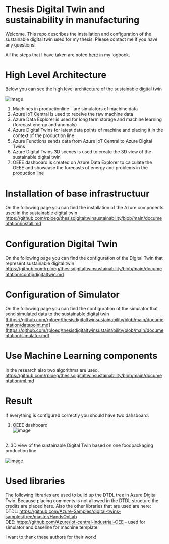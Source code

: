 # Thesis  Digital Twin and sustainability in manufacturing
Welcome. This repo describes the installation and configuration of the sustainable digital twin used for my thesis. Please contact me if you have any questions!

All the steps that I have taken are noted [here](https://github.com/rploeg/thesisdigitaltwinsustainability/blob/main/documentation/logbook.md) in my logbook.

# High Level Architecture
Below you can see the high level architecture of the sustainable digital twin<br>

![image](https://user-images.githubusercontent.com/49752333/171601775-bb071c30-ff8b-4bf7-bbcf-8ca9f909cb27.png)
<br>
1. Machines in productionline - are simulators of machine data
2. Azure IoT Central is used to receive the raw machine data
3. Azure Data Explorer is used for long term storage and machine learning (forecast energy and anomaly)
4. Azure Digital Twins for latest data points of machine and placing it in the context of the production line
5. Azure Functions sends data from Azure IoT Central to Azure Digital Twins
6. Azure Digital Twins 3D scenes is used to create the 3D view of the sustainable digital twin
7. OEEE dashboard is created on Azure Data Explorer to calculate the OEEE and showcase the forecasts of energy and problems in the production line

# Installation of base infrastructuur
On the following page you can find the installation of the Azure components used in the sustainable digital twin
https://github.com/rploeg/thesisdigitaltwinsustainability/blob/main/documentation/install.md


# Configuration Digital Twin
On the following page you can find the configuration of the Digital Twin that represent sustainable digital twin <br>
https://github.com/rploeg/thesisdigitaltwinsustainability/blob/main/documentation/configdigitaltwin.md

# Configuration of Simulator

On the following page you can find the configuration of the simulator that send simulated data to the sustainable digital twin <br>
[https://github.com/rploeg/thesisdigitaltwinsustainability/blob/main/documentation/datapoint.md](https://github.com/rploeg/thesisdigitaltwinsustainability/blob/main/documentation/simulator.md)

# Use Machine Learning components
In the research also two algorithms are used.<br>
https://github.com/rploeg/thesisdigitaltwinsustainability/blob/main/documentation/ml.md

# Result

If everything is configured correctly you should have two dahsboard:

1. OEEE dashboard<br>
![image](https://user-images.githubusercontent.com/49752333/171603282-bf3c6730-a6dc-4656-bd4c-7a6a7fcebe1b.png)
<br>
2. 3D view of the sustainable Digital Twin based on one foodpackaging production line

![image](https://user-images.githubusercontent.com/49752333/171603832-bbdc3249-0173-40dc-b240-646832cc0730.png)



# Used libraries
The following libraries are used to build up the DTDL tree in Azure Digital Twin. Because placing comments is not allowed in the DTDL structure the credits are placed here. Also the other libraries that are used are here:<br>
DTDL: https://github.com/Azure-Samples/digital-twins-samples/tree/master/HandsOnLab <br>
OEE: https://github.com/Azure/iot-central-industrial-OEE - used for simulator and baseline for machine template

I want to thank these authors for their work!
